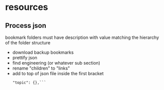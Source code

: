 # resources

## Process json

bookmark folders must have description with value matching the hierarchy of the folder structure

- download backup bookmarks
- prettify json
- find engineering (or whatever sub section)
- rename "children" to "links"
- add to top of json file inside the first bracket
  ```"folder": "",
  "topic": {},```